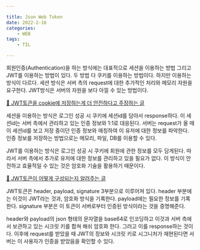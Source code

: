 ```yaml
---

title: Json Web Token 
date: 2022-2-16 
categories: 
    - WEB
tags:
    - TIL

---
```


회원인증(Authentication)을 하는 방식에는 대표적으로 세션을 이용하는 방법 그리고 JWT를 이용하는 방법이 있다. 두 방법 다 쿠키를 이용하는 방법이다. 하지만 이용하는 방식이 다르다. 세션 방식은 서버 측의 request에 대한 추가적인 처리와 메모리 자원을 요구한다. JWT방식은 서버의 자원을 보다 아낄 수 있는 방법이다. 

[👻 JWT토큰을 cookie에 저장하는게 더 안전하다고 주장하는 글](https://stormpath.com/blog/where-to-store-your-jwts-cookies-vs-html5-web-storage)

세션을 이용하는 방식은 로그인 성공 시 쿠키에 세션id를 담아서 response하다. 이 세션id는 서버 측에서 관리하고 있는 인증 정보와 1:1로 대응된다. 서버는 request가 올 때 이 세션id를 보고 저장 중이던 인증 정보와 매칭하여 이 유저에 대한 정보를 파악한다. 인증 정보를 저장하는 방법으로는 메모리, 파일, DB를 이용할 수 있다. 

JWT를 이용하는 방식은 로그인 성공 시 쿠키에 회원에 관한 정보를 모두 담게된다. 따라서 서버 측에서 추가로 유저에 대한 정보를 관리하고 있을 필요가 없다. 이 방식이 안전하고 효율적일 수 있는 것은 암호화 기술을 활용하기 때문이다. 

[👻 JWT토큰이 어떻게 구성되는지 알려주는 글](https://velopert.com/2389)

JWT토큰은 header, payload, signature  3부분으로 이루어져 있다. header 부분에는 이것이 JWT라는 것과, 암호화 방식을 기록한다. payload에는 필요한 정보를 기록한다. signature 부분은 이 토큰이 서버로부터 인증된 방식이라는 것을 증명해준다. 

header와 payload의 json 형태의 문자열을 base64로 인코딩하고 이것과 서버 측에서 보관하고 있는 시크릿 키를 합쳐 해쉬 암호화 한다. 그러고 이를 response하는 것이다. 이후에 request를 받았을 때 JWT의 정보와 시크릿 키로 시그니처가 재현된다면 서버는 이 사용자가 인증을 받았음을 확인할 수 있다. 

